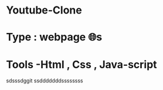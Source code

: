 # Youtube-Clone
# Type : webpage 🌐s
# Tools -Html , Css , Java-script 

sdsssdggit ssdddddddssssssss